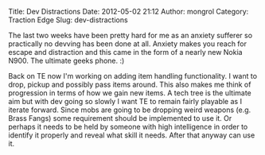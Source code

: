 Title: Dev Distractions
Date: 2012-05-02 21:12
Author: mongrol
Category: Traction Edge
Slug: dev-distractions

The last two weeks have been pretty hard for me as an anxiety sufferer
so practically no devving has been done at all. Anxiety makes you reach
for escape and distraction and this came in the form of a nearly new
Nokia N900. The ultimate geeks phone. :)

Back on TE now I'm working on adding item handling functionality. I want
to drop, pickup and possibly pass items around. This also makes me think
of progression in terms of how we gain new items. A tech tree is the
ultimate aim but with dev going so slowly I want TE to remain fairly
playable as I iterate forward. Since mobs are going to be dropping weird
weapons (e.g. Brass Fangs) some requirement should be implemented to use
it. Or perhaps it needs to be held by someone with high intelligence in
order to identify it properly and reveal what skill it needs. After that
anyway can use it.
